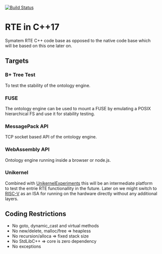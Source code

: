 [![Build Status](https://secure.travis-ci.org/Symatem/CppCodeBase.svg)](http://travis-ci.org/Symatem/CppCodeBase)

RTE in C++17
============

Symatem RTE C++ code base as opposed to the native code base which will be based on this one later on.


Targets
-------

### B+ Tree Test
To test the stability of the ontology engine.

### FUSE
The ontology engine can be used to mount a FUSE by
emulating a POSIX hierarchical FS and use it for stability testing.

### MessagePack API
TCP socket based API of the ontology engine.

### WebAssembly API
Ontology engine running inside a browser or node.js.

### Unikernel
Combined with [UnikernelExperiments](https://github.com/Lichtso/UnikernelExperiments) this will be an intermediate platform to test the entrie RTE functionallity in the future. Later on we might switch to [RISC-V](https://riscv.org) as an ISA for running on the hardware directly without any additional layers.


Coding Restrictions
-------------------

- No goto, dynamic_cast and virtual methods
- No new/delete, malloc/free => heapless
- No recursion/alloca => fixed stack size
- No StdLibC++ => core is zero dependency
- No exceptions
